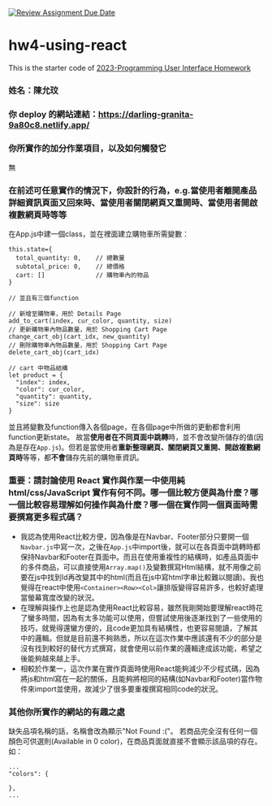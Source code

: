 [![Review Assignment Due Date](https://classroom.github.com/assets/deadline-readme-button-24ddc0f5d75046c5622901739e7c5dd533143b0c8e959d652212380cedb1ea36.svg)](https://classroom.github.com/a/wH3jFylN)
# hw4-using-react
This is the starter code of [2023-Programming User Interface Homework](https://hackmd.io/@akairisu/ByGFeGdZh)

### 姓名：陳允玟
### 你 deploy 的網站連結：https://darling-granita-9a80c8.netlify.app/

### 你所實作的加分作業項目，以及如何觸發它
無

### 在前述可任意實作的情況下，你設計的行為，e.g.當使用者離開產品詳細資訊頁面又回來時、當使用者關閉網頁又重開時、當使用者開啟複數網頁時等等
在App.js中建一個class，並在裡面建立購物車所需變數：
```{js}
this.state={
  total_quantity: 0,    // 總數量
  subtotal_price: 0,    // 總價格
  cart: []              // 購物車內的物品
}

// 並且有三個function

// 新增至購物車，用於 Details Page
add_to_cart(index, cur_color, quantity, size)    
// 更新購物車內物品數量，用於 Shopping Cart Page
change_cart_obj(cart_idx, new_quantity)
// 刪除購物車內物品數量，用於 Shopping Cart Page
delete_cart_obj(cart_idx)
```

```{js}
// cart 中物品結構
let product = {
  "index": index,
  "color": cur_color,
  "quantity": quantity,
  "size": size
}
```
並且將變數及function傳入各個page，在各個page中所做的更動都會利用function更新state。
故當**使用者在不同頁面中跳轉**時，並不會改變所儲存的值(因為是存在`App.js`)。但若是當使用者**重新整理網頁、關閉網頁又重開、開啟複數網頁時**等等，都**不會**儲存先前的購物車資訊。


### 重要：請討論使用 React 實作與作業一中使用純 html/css/JavaScript 實作有何不同。哪一個比較方便與為什麼？哪一個比較容易理解如何操作與為什麼？哪一個在實作同一個頁面時需要撰寫更多程式碼？
- 我認為使用React比較方便，因為像是在Navbar、Footer部分只要開一個`Navbar.js`中寫一次，之後在`App.js`中import後，就可以在各頁面中跳轉時都保持Navbar和Footer在頁面中。而且在使用重複性的結構時，如產品頁面中的多件商品，可以直接使用`Array.map()`及變數撰寫Html結構，就不用像之前要在js中找到Id再改變其中的html(而且在js中寫html字串比較難以閱讀)。我也覺得在react中使用`<Container><Row><Col>`讓排版變得容易許多，也較好處理當螢幕寬度改變的狀況。
- 在理解與操作上也是認為使用React比較容易，雖然我剛開始要理解react時花了蠻多時間，因為有太多功能可以使用，但嘗試使用後逐漸找到了一些使用的技巧，就覺得還蠻方便的，且code更加具有結構性，也更容易閱讀，了解其中的邏輯。但就是目前還不夠熟悉，所以在這次作業中應該還有不少的部分是沒有找到較好的替代方式撰寫，就會使用以前作業的邏輯達成該功能，希望之後能夠越來越上手。
- 相較於作業一，這次作業在實作頁面時使用React能夠減少不少程式碼，因為將js和html寫在一起的關係，且能夠將相同的結構(如Navbar和Footer)當作物件來import並使用，故減少了很多要重複撰寫相同code的狀況。


### 其他你所實作的網站的有趣之處
缺失品項名稱的話，名稱會改為顯示"Not Found :("。
若商品完全沒有任何一個顏色可供選則(Available in 0 color)，在商品頁面就直接不會顯示該品項的存在。如：
```{js}
...
"colors": {
        
},
...
```